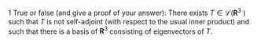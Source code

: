 1 True or false (and give a proof of your answer): There exists $T \in \mathcal{L}\left(\mathbf{R}^{3}\right.$ ) such that $T$ is not self-adjoint (with respect to the usual inner product) and such that there is a basis of $\mathbf{R}^{3}$ consisting of eigenvectors of $T$.
